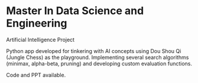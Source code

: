 # Master In Data Science and Engineering
Artificial Intelligence Project

Python app developed for tinkering with AI concepts using Dou Shou Qi (Jungle Chess) as the playground. Implementing several search algorithms (minimax, alpha-beta, pruning) and developing custom evaluation functions.

Code and PPT available.
